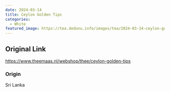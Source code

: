 ```yaml
---
date: 2024-03-14
title: Ceylon Golden Tips
categories:
  - White
featured_image: https://tea.dedunu.info/images/tea/2024-03-14-ceylon-golden-tips-1.jpg
---
```


## Original Link

<https://www.theemaas.nl/webshop/thee/ceylon-golden-tips>

### Origin

Sri Lanka
